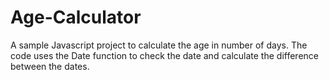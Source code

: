 # Age-Calculator

A sample Javascript project to calculate the age in number of days.
The code uses the Date function to check the date and calculate the difference
between the dates.
